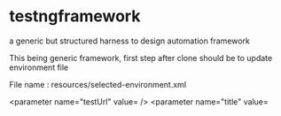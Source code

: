 # testngframework
a generic but structured harness to design automation framework

This being generic framework, first step after clone should be to update environment file

File name : resources/selected-environment.xml

<!-- Deployment Environment Selection -->
<parameter name="testUrl" value=<testUrl> />
<parameter name="title" value=<title of home landing page> />

<!-- Test Environment Selection -->
<parameter name="appiumchromedriverPath" value=<current location of appium chrome driver> />
<parameter name="chromeDriverPaths" value=<current location of chrome driver> />

